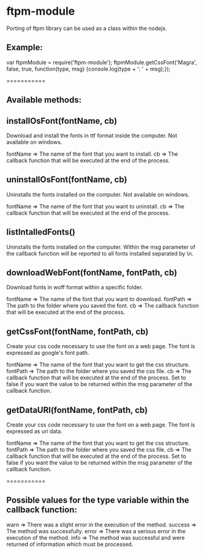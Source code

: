 ftpm-module
===========

Porting of ftpm library can be used as a class within the nodejs.

## Example:

var ftpmModule = require('ftpm-module');
ftpmModule.getCssFont('Magra', false, true, function(type, msg) {console.log(type + ': ' + msg);});

===========
## Available methods:

## installOsFont(fontName, cb)
Download and install the fonts in ttf format inside the computer. Not available on windows.

fontName => The name of the font that you want to install.
cb		 => The callback function that will be executed at the end of the process.

## uninstallOsFont(fontName, cb)
Uninstalls the fonts installed on the computer. Not available on windows.

fontName => The name of the font that you want to uninstall.
cb       => The callback function that will be executed at the end of the process.

## listIntalledFonts()
Uninstalls the fonts installed on the computer.
Within the msg parameter of the callback function will be reported to all fonts installed separated by \n.

## downloadWebFont(fontName, fontPath, cb)
Download fonts in woff format within a specific folder.

fontName => The name of the font that you want to download.
fontPath => The path to the folder where you saved the font.
cb       => The callback function that will be executed at the end of the process.

## getCssFont(fontName, fontPath, cb)
Create your css code necessary to use the font on a web page. The font is expressed as google's font path.

fontName => The name of the font that you want to get the css structure.
fontPath => The path to the folder where you saved the css file.
cb       => The callback function that will be executed at the end of the process. Set to false if you want the value to be returned within the msg parameter of the callback function.

## getDataURI(fontName, fontPath, cb)
Create your css code necessary to use the font on a web page. The font is expressed as uri data.

fontName => The name of the font that you want to get the css structure.
fontPath => The path to the folder where you saved the css file.
cb       => The callback function that will be executed at the end of the process. Set to false if you want the value to be returned within the msg parameter of the callback function.

===========
## Possible values for the type variable within the callback function:

warn	=> There was a slight error in the execution of the method.
success	=> The method was successfully.
error	=> There was a serious error in the execution of the method.
info	=> The method was successful and were returned of information which must be processed.